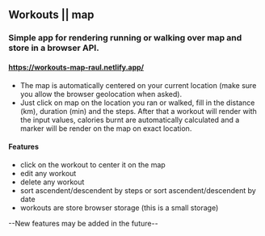 ## Workouts || map

### Simple app for rendering running or walking over map and store in a browser API.
#### https://workouts-map-raul.netlify.app/
* The map is automatically centered on your current location (make sure you allow the browser geolocation when asked).
* Just click on map on the location you ran or walked, fill in the distance (km), duration (min) and the steps. After that a workout will render with the input values, calories burnt are automatically calculated and a marker will be render on the map on exact location.

#### Features
* click on the workout to center it on the map
* edit any workout
* delete any workout
* sort ascendent/descendent by steps or sort ascendent/descendent by date
* workouts are store browser storage (this is a small storage)

--New features may be added in the future--
